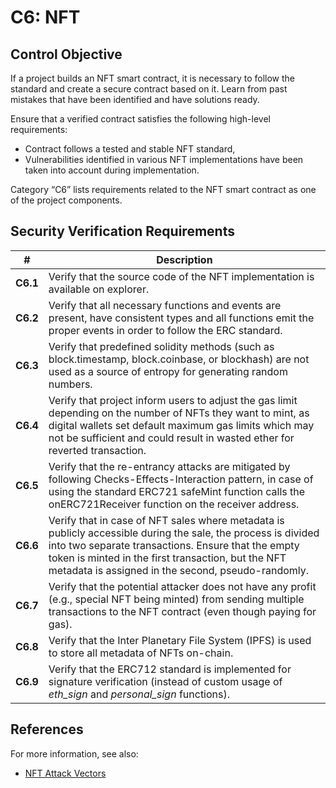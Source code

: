 # C6: NFT

## Control Objective

If a project builds an NFT smart contract, it is necessary to follow the standard and create a secure contract based on it. Learn from past mistakes that have been identified and have solutions ready.

Ensure that a verified contract satisfies the following high-level requirements:
* Contract follows a tested and stable NFT standard,
* Vulnerabilities identified in various NFT implementations have been taken into account during implementation.

Category “C6” lists requirements related to the NFT smart contract as one of the project components.

## Security Verification Requirements

| # | Description |
| --- | --- |
| **C6.1** | Verify that the source code of the NFT implementation is available on explorer. |
| **C6.2** | Verify that all necessary functions and events are present, have consistent types and all functions emit the proper events in order to follow the ERC standard. |
| **C6.3** | Verify that predefined solidity methods (such as block.timestamp, block.coinbase, or blockhash) are not used as a source of entropy for generating random numbers. |
| **C6.4** | Verify that project inform users to adjust the gas limit depending on the number of NFTs they want to mint, as digital wallets set default maximum gas limits which may not be sufficient and could result in wasted ether for reverted transaction. |
| **C6.5** | Verify that the re-entrancy attacks are mitigated by following Checks-Effects-Interaction pattern, in case of using the standard ERC721 safeMint function calls the onERC721Receiver function on the receiver address. |
| **C6.6** | Verify that in case of NFT sales where metadata is publicly accessible during the sale, the process is divided into two separate transactions. Ensure that the empty token is minted in the first transaction, but the NFT metadata is assigned in the second, pseudo-randomly. |
| **C6.7** | Verify that the potential attacker does not have any profit (e.g., special NFT being minted) from sending multiple transactions to the NFT contract (even though paying for gas). |
| **C6.8** | Verify that the Inter Planetary File System (IPFS) is used to store all metadata of NFTs on-chain.|
| **C6.9** | Verify that the ERC712 standard is implemented for signature verification (instead of custom usage of *eth_sign* and *personal_sign* functions). |

## References

For more information, see also:

* [NFT Attack Vectors](https://github.com/Quillhash/NFT-Attack-Vectors)
